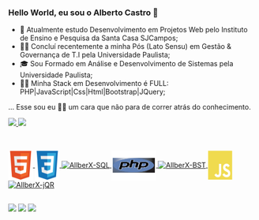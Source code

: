 ### Hello World, eu sou o Alberto Castro 👋 

- 🌱 Atualmente estudo Desenvolvimento em Projetos Web pelo Instituto de Ensino e Pesquisa da Santa Casa SJCampos;
- 👨‍🎓 Concluí recentemente a minha Pós (Lato Sensu) em Gestão & Governança de T.I pela Universidade Paulista;
- 🎓 Sou Formado em Análise e Desenvolvimento de Sistemas pela Universidade Paulista;
- 👨‍💻 Minha Stack em Desenvolvimento é FULL: PHP|JavaScript|Css|Html|Bootstrap|JQuery;


 ... Esse sou eu 🙋‍♂️ um cara que não para de correr atrás do conhecimento.

 <div>
  <a href="https://github.com/AllberX">
  <img height="120em" src="https://github-readme-stats.vercel.app/api?username=AllberX&show_icons=true&theme=chartreuse-dark&include_all_commits=true&count_private=true"/>
 <img height="120em" src="https://github-readme-stats.vercel.app/api/top-langs/?username=AllberX&layout=compact&langs_count=16&theme=chartreuse-dark"/>
      </div> 
  
  ##
  
  <div style="display: inline_block"><br>
  <img align="center" alt="AllberX-HTML" height="60" width="50" src="https://raw.githubusercontent.com/devicons/devicon/master/icons/html5/html5-original.svg">  
  <img align="center" alt="AllberX-CSS" height="60" width="50" src="https://raw.githubusercontent.com/devicons/devicon/master/icons/css3/css3-original.svg">  
  <img align="center" alt="AllberX-SQL" height="40" width="125" src="https://img.shields.io/badge/MySQL-00000F?style=for-the-badge&logo=mysql&logoColor=white">
  <img align="center" alt="AllberX-PHP" height="60" width="90" src="https://raw.githubusercontent.com/devicons/devicon/master/icons/php/php-original.svg">
  <img align="center" alt="AllberX-BST" height="40" width="125" src="https://img.shields.io/badge/Bootstrap-563D7C?style=for-the-badge&logo=bootstrap&logoColor=white">
  <img align="center" alt="AllberX-Js" height="60" width="50" src="https://raw.githubusercontent.com/devicons/devicon/master/icons/javascript/javascript-plain.svg">     <img align="center" alt="AllberX-jQR" height="40" width="125" src="https://img.shields.io/badge/jQuery-0769AD?style=for-the-badge&logo=jquery&logoColor=white"> 
</div>
  
  
  ##
  
  <div>
 <a href="https://www.youtube.com/channel/UCHQFhmUvPmasvEBKBTFUXuQ/videos" target="_blank"><img src="https://img.shields.io/badge/YouTube-FF0000?style=for-the-badge&logo=youtube&logoColor=white" target="_blank"></a>
 <a href = "mailto:allber.analista@gmail.com"><img src="https://img.shields.io/badge/-Gmail-%23333?style=for-the-badge&logo=gmail&logoColor=white" target="_blank"></a>
  <a href="https://www.linkedin.com/in/albertocastrosilva/" target="_blank"><img src="https://img.shields.io/badge/-LinkedIn-%230077B5?style=for-the-badge&logo=linkedin&logoColor=white" target="_blank"></a>
